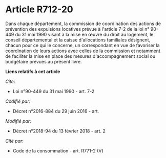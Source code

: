 # Article R712-20

Dans chaque département, la commission de coordination des actions de prévention des expulsions locatives prévue à l'article
7-2 de la loi n° 90-449 du 31 mai 1990 visant à la mise en œuvre du droit au logement, le conseil départemental et la caisse
d'allocations familiales désignent, chacun pour ce qui le concerne, un correspondant en vue de favoriser la coordination de
leurs actions avec celles de la commission et notamment de faciliter la mise en place des mesures d'accompagnement social ou
budgétaire prévues au présent livre.

**Liens relatifs à cet article**

_Cite_:

  - Loi n°90-449 du 31 mai 1990 - art. 7-2

_Codifié par_:

  - Décret n°2016-884 du 29 juin 2016 - art.

_Modifié par_:

  - Décret n°2018-94 du 13 février 2018 - art. 2

_Cité par_:

  - Code de la consommation - art. R771-2 (V)
